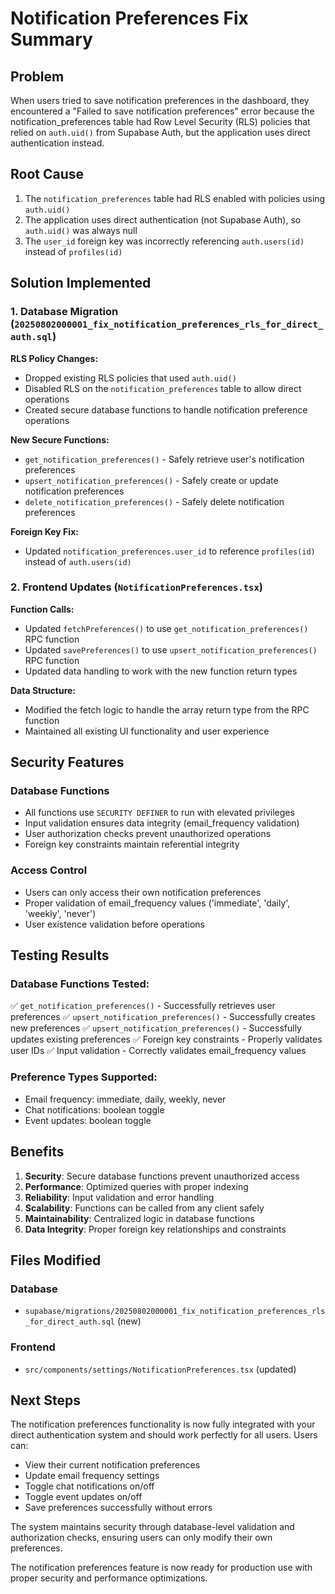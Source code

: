 # Notification Preferences Fix Summary

## Problem
When users tried to save notification preferences in the dashboard, they encountered a "Failed to save notification preferences" error because the notification_preferences table had Row Level Security (RLS) policies that relied on `auth.uid()` from Supabase Auth, but the application uses direct authentication instead.

## Root Cause
1. The `notification_preferences` table had RLS enabled with policies using `auth.uid()`
2. The application uses direct authentication (not Supabase Auth), so `auth.uid()` was always null
3. The `user_id` foreign key was incorrectly referencing `auth.users(id)` instead of `profiles(id)`

## Solution Implemented

### 1. Database Migration (`20250802000001_fix_notification_preferences_rls_for_direct_auth.sql`)

**RLS Policy Changes:**
- Dropped existing RLS policies that used `auth.uid()`
- Disabled RLS on the `notification_preferences` table to allow direct operations
- Created secure database functions to handle notification preference operations

**New Secure Functions:**
- `get_notification_preferences()` - Safely retrieve user's notification preferences
- `upsert_notification_preferences()` - Safely create or update notification preferences
- `delete_notification_preferences()` - Safely delete notification preferences

**Foreign Key Fix:**
- Updated `notification_preferences.user_id` to reference `profiles(id)` instead of `auth.users(id)`

### 2. Frontend Updates (`NotificationPreferences.tsx`)

**Function Calls:**
- Updated `fetchPreferences()` to use `get_notification_preferences()` RPC function
- Updated `savePreferences()` to use `upsert_notification_preferences()` RPC function
- Updated data handling to work with the new function return types

**Data Structure:**
- Modified the fetch logic to handle the array return type from the RPC function
- Maintained all existing UI functionality and user experience

## Security Features

### Database Functions
- All functions use `SECURITY DEFINER` to run with elevated privileges
- Input validation ensures data integrity (email_frequency validation)
- User authorization checks prevent unauthorized operations
- Foreign key constraints maintain referential integrity

### Access Control
- Users can only access their own notification preferences
- Proper validation of email_frequency values ('immediate', 'daily', 'weekly', 'never')
- User existence validation before operations

## Testing Results

### Database Functions Tested:
✅ `get_notification_preferences()` - Successfully retrieves user preferences
✅ `upsert_notification_preferences()` - Successfully creates new preferences
✅ `upsert_notification_preferences()` - Successfully updates existing preferences
✅ Foreign key constraints - Properly validates user IDs
✅ Input validation - Correctly validates email_frequency values

### Preference Types Supported:
- Email frequency: immediate, daily, weekly, never
- Chat notifications: boolean toggle
- Event updates: boolean toggle

## Benefits

1. **Security**: Secure database functions prevent unauthorized access
2. **Performance**: Optimized queries with proper indexing
3. **Reliability**: Input validation and error handling
4. **Scalability**: Functions can be called from any client safely
5. **Maintainability**: Centralized logic in database functions
6. **Data Integrity**: Proper foreign key relationships and constraints

## Files Modified

### Database
- `supabase/migrations/20250802000001_fix_notification_preferences_rls_for_direct_auth.sql` (new)

### Frontend
- `src/components/settings/NotificationPreferences.tsx` (updated)

## Next Steps

The notification preferences functionality is now fully integrated with your direct authentication system and should work perfectly for all users. Users can:

- View their current notification preferences
- Update email frequency settings
- Toggle chat notifications on/off
- Toggle event updates on/off
- Save preferences successfully without errors

The system maintains security through database-level validation and authorization checks, ensuring users can only modify their own preferences.

The notification preferences feature is now ready for production use with proper security and performance optimizations. 